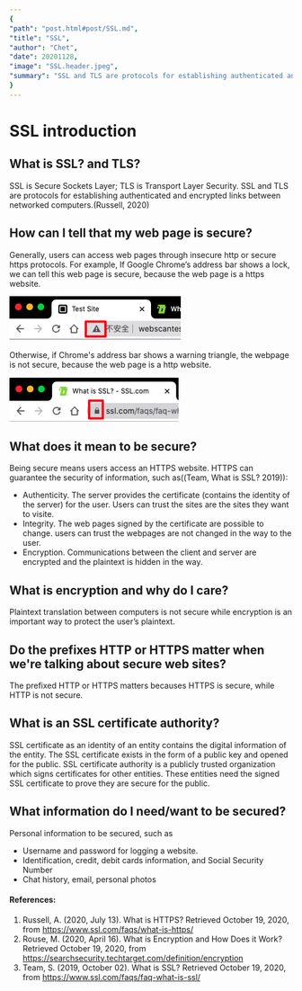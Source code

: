 ```yaml
---
{
"path": "post.html#post/SSL.md",
"title": "SSL",
"author": "Chet",
"date": 20201128,
"image": "SSL.header.jpeg",
"summary": "SSL and TLS are protocols for establishing authenticated and encrypted links between networked computers."
}
---
```

# SSL introduction

## What is SSL? and TLS?
SSL is Secure Sockets Layer; TLS is Transport Layer Security. SSL and TLS are protocols for establishing authenticated and encrypted links between networked computers.(Russell, 2020)

## How can I tell that my web page is secure?
Generally, users can access web pages through insecure http or secure https protocols. For example, If Google Chrome’s address bar shows a lock, we can tell this web page is secure, because the web page is a https website.

![insecure](SSL.insecure.jpeg)

Otherwise, if Chrome's address bar shows a warning triangle, the webpage is not secure, because the web page is a http website.

![secure](SSL.secure.jpeg)

## What does it mean to be secure?
Being secure means users access an HTTPS website. HTTPS can guarantee the security of information, such as((Team, What is SSL? 2019)):
- Authenticity. The server provides the certificate (contains the identity of the server) for the user. Users can trust the sites are the sites they want to visite.
- Integrity. The web pages signed by the certificate are possible to change. users can trust the webpages are not changed in the way to the user.
- Encryption. Communications between the client and server are encrypted and the plaintext is hidden in the way.

## What is encryption and why do I care?
Plaintext translation between computers is not secure while encryption is an important way to protect the user’s plaintext.


## Do the prefixes HTTP or HTTPS matter when we're talking about secure web sites?
The prefixed HTTP or HTTPS matters becauses HTTPS is secure, while HTTP is not secure.

## What is an SSL certificate authority?
SSL certificate as an identity of an entity contains the digital information of the entity. The SSL certificate exists in the form of a public key and opened for the public. SSL certificate authority is a publicly trusted organization which signs certificates for other entities. These entities need the signed SSL certificate to prove they are secure for the public.

## What information do I need/want to be secured?
Personal information to be secured, such as
- Username and password for logging a website.
- Identification, credit, debit cards information, and Social Security Number
- Chat history, email, personal photos

#### References:
1. Russell, A. (2020, July 13). What is HTTPS? Retrieved October 19, 2020, from
https://www.ssl.com/faqs/what-is-https/
2. Rouse, M. (2020, April 16). What is Encryption and How Does it Work? Retrieved October 19,
2020, from https://searchsecurity.techtarget.com/definition/encryption
3. Team, S. (2019, October 02). What is SSL? Retrieved October 19, 2020, from
https://www.ssl.com/faqs/faq-what-is-ssl/